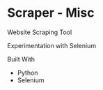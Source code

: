 # Scraper - Misc
Website Scraping Tool

Experimentation with Selenium

Built With
- Python
- Selenium
